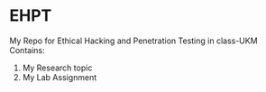 # EHPT
My Repo for Ethical Hacking and Penetration Testing in class-UKM
Contains:

1. My Research topic
2. My Lab Assignment

